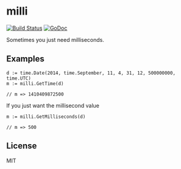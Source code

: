 # milli

[![Build Status](https://travis-ci.org/nowk/milli.svg?branch=master)](https://travis-ci.org/nowk/milli)
[![GoDoc](https://godoc.org/github.com/nowk/milli?status.svg)](http://godoc.org/github.com/nowk/milli)

Sometimes you just need milliseconds.

## Examples

    d := time.Date(2014, time.September, 11, 4, 31, 12, 500000000, time.UTC)
    m := milli.GetTime(d)

    // m => 1410409872500

If you just want the millisecond value

    m := milli.GetMilliseconds(d)

    // m => 500


## License

MIT